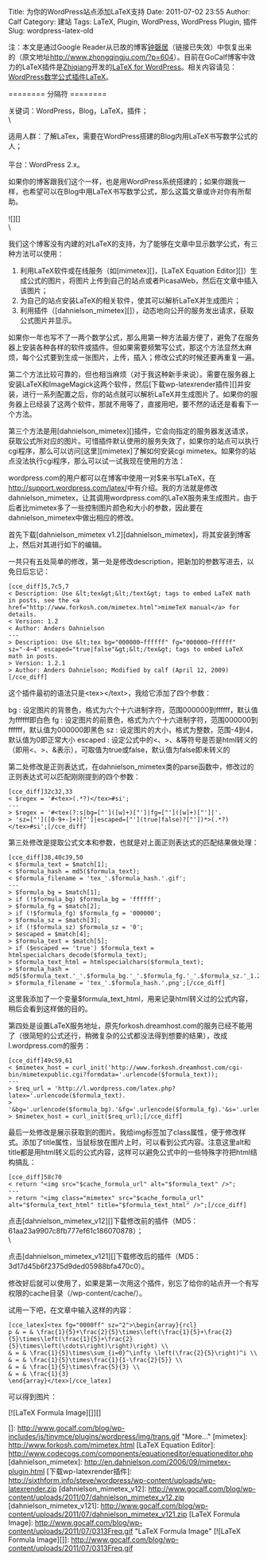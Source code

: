 Title: 为你的WordPress站点添加LaTeX支持
Date: 2011-07-02 23:55
Author: Calf
Category: 建站
Tags: LaTeX, Plugin, WordPress, WordPress Plugin, 插件
Slug: wordpress-latex-old

注：本文是通过Google
Reader从已故的博客[钟磬居][]（链接已失效）中恢复出来的（原文地址<http://www.zhongqingju.com/?p=604>）。目前在GoCalf博客中效力的LaTeX插件是[Zhiqiang][]开发的[LaTeX
for WordPress][]。相关内容请见：[WordPress数学公式插件LaTeX][]。

======== 分隔符 ========

关键词：WordPress，Blog，LaTeX，插件；\
\

适用人群：了解LaTex，需要在WordPress搭建的Blog内用LaTeX书写数学公式的人；\
\
 平台：WordPress 2.x。

如果你的博客跟我们这个一样，也是用WordPress系统搭建的；如果你跟我一样，也希望可以在Blog中用LaTeX书写数学公式，那么这篇文章或许对你有所帮助。\
\
 ![][]\
\

我们这个博客没有内建的对LaTeX的支持，为了能够在文章中显示数学公式，有三种方法可以使用：

1.  利用LaTeX软件或在线服务（如[mimetex][]，[LaTeX Equation
    Editor][]）生成公式的图片，将图片上传到自己的站点或者PicasaWeb，然后在文章中插入该图片；
2.  为自己的站点安装LaTeX的相关软件，使其可以解析LaTeX并生成图片；
3.  利用插件（[dahnielson\_mimetex][]），动态地向公开的服务发出请求，获取公式图片并显示。

<!--more-->

如果你一年也写不了一两个数学公式，那么用第一种方法最方便了，避免了在服务器上安装各种各样的软件或插件。但如果需要频繁写公式，那这个方法显然太麻烦，每个公式要到生成一张图片，上传，插入；修改公式的时候还要再重复一遍。

第二个方法比较可靠的，但也相当麻烦（对于我这种新手来说）。需要在服务器上安装LaTeX和ImageMagick这两个软件，然后[下载wp-latexrender插件][]并安装，进行一系列配置之后，你的站点就可以解析LaTeX并生成图片了。如果你的服务器上已经装了这两个软件，那就不用等了，直接用吧，要不然的话还是看看下一个方法。

第三个方法是用[dahnielson\_mimetex][]插件，它会向指定的服务器发送请求，获取公式所对应的图片。可惜插件默认使用的服务失效了，如果你的站点可以执行cgi程序，那么可以访问[这里][mimetex]了解如何安装cgi
mimetex。如果你的站点没法执行cgi程序，那么可以试一试我现在使用的方法：

wordpress.com的用户都可以在博客中使用一对\$来书写LaTeX，在<http://support.wordpress.com/latex/>中有介绍。我的方法就是修改dahnielson\_mimetex，让其调用wordpress.com的LaTeX服务来生成图片。由于后者比mimetex多了一些控制图片颜色和大小的参数，因此要在dahnielson\_mimetex中做出相应的修改。

首先下载[dahnielson\_mimetex
v1.2][dahnielson\_mimetex]，将其安装到博客上，然后对其进行如下的编辑。

一共只有五处简单的修改，第一处是修改description，把新加的参数写进去，以免日后忘记：

    [cce_diff]5,7c5,7
    < Description: Use &lt;tex&gt;&lt;/text&gt; tags to embed LaTeX math in posts, see the <a href="http://www.forkosh.com/mimetex.html">mimeTeX manual</a> for details.
    < Version: 1.2
    < Author: Anders Dahnielson
    ---
    > Description: Use &lt;tex bg="000000~ffffff" fg="000000~ffffff" sz="-4~4" escaped="true|false"&gt;&lt;/tex&gt; tags to embed LaTeX math in posts.
    > Version: 1.2.1
    > Author: Anders Dahnielson; Modified by calf (April 12, 2009)[/cce_diff]

这个插件最初的语法只是\<tex\>\</text\>，我给它添加了四个参数：

bg
:   设定图片的背景色，格式为六个十六进制字符，范围000000到ffffff，默认值为ffffff即白色
fg
:   设定图片的前景色，格式为六个十六进制字符，范围000000到ffffff，默认值为000000即黑色
sz
:   设定图片的大小，格式为整数，范围-4到4，默认值为0即正常大小
escaped
:   设定公式中的\<、\>、&等符号是否是html转义的（即用&lt;、&gt;、&amp;表示），可取值为true或false，默认值为false即未转义的

第二处修改是正则表达式，在dahnielson\_mimetex类的parse函数中，修改过的正则表达式可以匹配刚刚提到的四个参数：

    [cce_diff]32c32,33
    < $regex = '#<tex>(.*?)</tex>#si';
    ---
    > $regex = '#<tex(?:s|bg=["']([w]+)["']|fg=["']([w]+)["']|'.
    > 'sz=["']([0-9+-]+)["']|escaped=["'](true|false)?["'])*>(.*?)</tex>#si';[/cce_diff]

第三处修改是提取公式文本和参数，也就是对上面正则表达式的匹配结果做处理：

    [cce_diff]38,40c39,50
    < $formula_text = $match[1];
    < $formula_hash = md5($formula_text);
    < $formula_filename = 'tex_'.$formula_hash.'.gif';
    ---
    > $formula_bg = $match[1];
    > if (!$formula_bg) $formula_bg = 'ffffff';
    > $formula_fg = $match[2];
    > if (!$formula_fg) $formula_fg = '000000';
    > $formula_sz = $match[3];
    > if (!$formula_sz) $formula_sz = '0';
    > $escaped = $match[4];
    > $formula_text = $match[5];
    > if ($escaped == 'true') $formula_text = htmlspecialchars_decode($formula_text);
    > $formula_text_html = htmlspecialchars($formula_text);
    > $formula_hash = md5($formula_text.'_'.$formula_bg.'_'.$formula_fg.'_'.$formula_sz.'_1.2.1');
    > $formula_filename = 'tex_'.$formula_hash.'.png';[/cce_diff]

这里我添加了一个变量\$formula\_text\_html，用来记录html转义过的公式内容，稍后会看到这样做的目的。

第四处是设置LaTeX服务地址，原先forkosh.dreamhost.com的服务已经不能用了（很简短的公式还行，稍微复杂的公式都没法得到想要的结果），改成l.wordpress.com的服务：

    [cce_diff]49c59,61
    < $mimetex_host = curl_init('http://www.forkosh.dreamhost.com/cgi-bin/mimetexpublic.cgi?formdata='.urlencode($formula_text));
    ---
    > $req_url = 'http://l.wordpress.com/latex.php?latex='.urlencode($formula_text).
    > '&bg='.urlencode($formula_bg).'&fg='.urlencode($formula_fg).'&s='.urlencode($formula_sz);
    > $mimetex_host = curl_init($req_url);[/cce_diff]

最后一处修改是展示获取到的图片。我给img标签加了class属性，便于修改样式。添加了title属性，当鼠标放在图片上时，可以看到公式内容。注意这里alt和title都是用html转义后的公式内容，这样可以避免公式中的一些特殊字符把html结构搞乱：

    [cce_diff]58c70
    < return "<img src="$cache_formula_url" alt="$formula_text" />";
    ---
    > return "<img class="mimetex" src="$cache_formula_url" alt="$formula_text_html" title="$formula_text_html" />";[/cce_diff]

点击[dahnielson\_mimetex\_v12][]下载修改前的插件（MD5：61aa23a9907c8fb777ef61c186070878）；\
\

点击[dahnielson\_mimetex\_v121][]下载修改后的插件（MD5：3d17d45b6f2375d9ded05988bfa470c0）。

修改好后就可以使用了，如果是第一次用这个插件，别忘了给你的站点开一个有写权限的cache目录（/wp-content/cache/）。

试用一下吧，在文章中输入这样的内容：

    [cce_latex]<tex fg="0000ff" sz="2">\begin{array}{rcl}
    p & = & \frac{1}{5}+\frac{2}{5}\times\left(\frac{1}{5}+\frac{2}{5}\times\left(\frac{1}{5}+\frac{2}{5}\times\left(\cdots\right)\right)\right) \\
    & = & \frac{1}{5}\times\sum_{i=0}^\infty \left(\frac{2}{5}\right)^i \\
    & = & \frac{1}{5}\times\frac{1}{1-\frac{2}{5}} \\
    & = & \frac{1}{5}\times\frac{5}{3} \\
    & = & \frac{1}{3}
    \end{array}</tex>[/cce_latex]

可以得到图片：

[![LaTeX Formula Image][]][]

  [钟磬居]: http://www.zhongqingju.com "钟磬居"
  [Zhiqiang]: http://zhiqiang.org/ "张志强博客zhiqiang.org"
  [LaTeX for WordPress]: http://wordpress.org/extend/plugins/latex/
    "LaTeX for Wordpress"
  [WordPress数学公式插件LaTeX]: http://www.gocalf.com/blog/latex-wordpress.html
    "WordPress数学公式插件LaTeX"
  []: http://www.gocalf.com/blog/wp-includes/js/tinymce/plugins/wordpress/img/trans.gif
    "More..."
  [mimetex]: http://www.forkosh.com/mimetex.html
  [LaTeX Equation Editor]: http://www.codecogs.com/components/equationeditor/equationeditor.php
  [dahnielson\_mimetex]: http://en.dahnielson.com/2006/09/mimetex-plugin.html
  [下载wp-latexrender插件]: http://sixthform.info/steve/wordpress/wp-content/uploads/wp-latexrender.zip
  [dahnielson\_mimetex\_v12]: http://www.gocalf.com/blog/wp-content/uploads/2011/07/dahnielson_mimetex_v12.zip
  [dahnielson\_mimetex\_v121]: http://www.gocalf.com/blog/wp-content/uploads/2011/07/dahnielson_mimetex_v121.zip
  [LaTeX Formula Image]: http://www.gocalf.com/blog/wp-content/uploads/2011/07/0313Freq.gif
    "LaTeX Formula Image"
  [![LaTeX Formula Image][]]: http://www.gocalf.com/blog/wp-content/uploads/2011/07/0313Freq.gif
